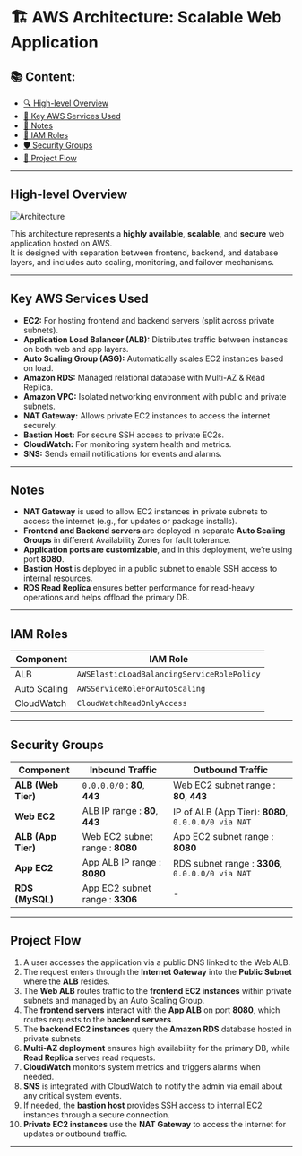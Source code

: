 # 🏗️ AWS Architecture: Scalable Web Application

## 📚 Content:
- [🔍 High-level Overview](#high-level-overview)
- [🧰 Key AWS Services Used](#key-aws-services-used)
- [📝 Notes](#notes)
- [🔐 IAM Roles](#iam-roles)
- [🛡️ Security Groups](#security-groups)
- [🔄 Project Flow](#project-flow)

---

## High-level Overview

![Architecture](https://github.com/user-attachments/assets/684c65be-37e9-4f91-9fe2-ec92589f3373)

This architecture represents a **highly available**, **scalable**, and **secure** web application hosted on AWS.  
It is designed with separation between frontend, backend, and database layers, and includes auto scaling, monitoring, and failover mechanisms.

---

## Key AWS Services Used

- **EC2:** For hosting frontend and backend servers (split across private subnets).
- **Application Load Balancer (ALB):** Distributes traffic between instances on both web and app layers.
- **Auto Scaling Group (ASG):** Automatically scales EC2 instances based on load.
- **Amazon RDS:** Managed relational database with Multi-AZ & Read Replica.
- **Amazon VPC:** Isolated networking environment with public and private subnets.
- **NAT Gateway:** Allows private EC2 instances to access the internet securely.
- **Bastion Host:** For secure SSH access to private EC2s.
- **CloudWatch:** For monitoring system health and metrics.
- **SNS:** Sends email notifications for events and alarms.

---

## Notes

- **NAT Gateway** is used to allow EC2 instances in private subnets to access the internet (e.g., for updates or package installs).
- **Frontend and Backend servers** are deployed in separate **Auto Scaling Groups** in different Availability Zones for fault tolerance.
- **Application ports are customizable**, and in this deployment, we’re using port **8080**.
- **Bastion Host** is deployed in a public subnet to enable SSH access to internal resources.
- **RDS Read Replica** ensures better performance for read-heavy operations and helps offload the primary DB.

---

## IAM Roles

| Component    | IAM Role |
|--------------|----------|
| ALB          | `AWSElasticLoadBalancingServiceRolePolicy` |
| Auto Scaling | `AWSServiceRoleForAutoScaling` |
| CloudWatch   | `CloudWatchReadOnlyAccess` |

---

## Security Groups

| Component     | Inbound Traffic                                  | Outbound Traffic                                 |
|---------------|--------------------------------------------------|--------------------------------------------------|
| **ALB (Web Tier)** | `0.0.0.0/0` : **80**, **443**               | Web EC2 subnet range : **80**, **443**           |
| **Web EC2**       | ALB IP range : **80**, **443**            | IP of ALB (App Tier): **8080**, `0.0.0.0/0 via NAT`       |
| **ALB (App Tier)**| Web EC2 subnet range : **8080**                     | App EC2 subnet range : **8080**                         |
| **App EC2**       | App ALB IP range : **8080**                  | RDS subnet range : **3306**, `0.0.0.0/0 via NAT` |
| **RDS (MySQL)**   | App EC2 subnet range : **3306**              | -                                                |

---

## Project Flow

1. A user accesses the application via a public DNS linked to the Web ALB.
2. The request enters through the **Internet Gateway** into the **Public Subnet** where the **ALB** resides.
3. The **Web ALB** routes traffic to the **frontend EC2 instances** within private subnets and managed by an Auto Scaling Group.
4. The **frontend servers** interact with the **App ALB** on port **8080**, which routes requests to the **backend servers**.
5. The **backend EC2 instances** query the **Amazon RDS** database hosted in private subnets.
6. **Multi-AZ deployment** ensures high availability for the primary DB, while **Read Replica** serves read requests.
7. **CloudWatch** monitors system metrics and triggers alarms when needed.
8. **SNS** is integrated with CloudWatch to notify the admin via email about any critical system events.
9. If needed, the **bastion host** provides SSH access to internal EC2 instances through a secure connection.
10. **Private EC2 instances** use the **NAT Gateway** to access the internet for updates or outbound traffic.
---

